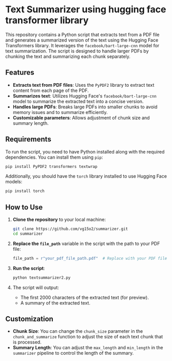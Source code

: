 # Text Summarizer using hugging face transformer library

This repository contains a Python script that extracts text from a PDF file and generates a summarized version of the text using the Hugging Face Transformers library. It leverages the `facebook/bart-large-cnn` model for text summarization. The script is designed to handle larger PDFs by chunking the text and summarizing each chunk separately.

## Features

- **Extracts text from PDF files**: Uses the `PyPDF2` library to extract text content from each page of the PDF.
- **Summarizes text**: Utilizes Hugging Face's `facebook/bart-large-cnn` model to summarize the extracted text into a concise version.
- **Handles large PDFs**: Breaks large PDFs into smaller chunks to avoid memory issues and to summarize efficiently.
- **Customizable parameters**: Allows adjustment of chunk size and summary length.

## Requirements

To run the script, you need to have Python installed along with the required dependencies. You can install them using `pip`:

```bash
pip install PyPDF2 transformers textwrap
```
Additionally, you should have the `torch` library installed to use Hugging Face models:

```bash
pip install torch
```
## How to Use

1. **Clone the repository** to your local machine:

   ```bash
   git clone https://github.com/vg15o2/summarizer.git
   cd summarizer
   ```
2. **Replace the `file_path`** variable in the script with the path to your PDF file:

   ```python
   file_path = r"your_pdf_file_path.pdf"  # Replace with your PDF file path
3. **Run the script**:

   ```bash
   python textsummarizer2.py
4. The script will output:
   - The first 2000 characters of the extracted text (for preview).
   - A summary of the extracted text.

## Customization

- **Chunk Size**: You can change the `chunk_size` parameter in the `chunk_and_summarize` function to adjust the size of each text chunk that is processed.
- **Summary Length**: You can adjust the `max_length` and `min_length` in the `summarizer` pipeline to control the length of the summary.
   

   
